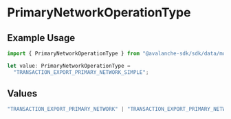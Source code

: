 # PrimaryNetworkOperationType

## Example Usage

```typescript
import { PrimaryNetworkOperationType } from "@avalanche-sdk/sdk/data/models/components";

let value: PrimaryNetworkOperationType =
  "TRANSACTION_EXPORT_PRIMARY_NETWORK_SIMPLE";
```

## Values

```typescript
"TRANSACTION_EXPORT_PRIMARY_NETWORK" | "TRANSACTION_EXPORT_PRIMARY_NETWORK_STAKING" | "TRANSACTION_EXPORT_PRIMARY_NETWORK_SIMPLE"
```